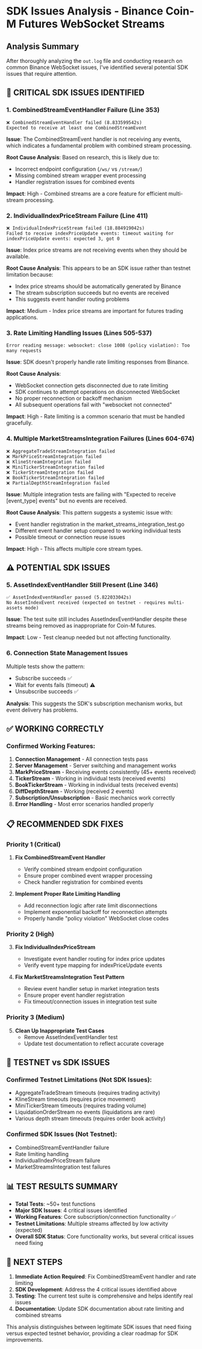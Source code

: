 # SDK Issues Analysis - Binance Coin-M Futures WebSocket Streams

## Analysis Summary

After thoroughly analyzing the `out.log` file and conducting research on common Binance WebSocket issues, I've identified several potential SDK issues that require attention.

## 🚨 **CRITICAL SDK ISSUES IDENTIFIED**

### 1. **CombinedStreamEventHandler Failure** (Line 353)
```
❌ CombinedStreamEventHandler failed (8.833599542s)
Expected to receive at least one CombinedStreamEvent
```

**Issue**: The CombinedStreamEvent handler is not receiving any events, which indicates a fundamental problem with combined stream processing.

**Root Cause Analysis**: Based on research, this is likely due to:
- Incorrect endpoint configuration (`/ws/` vs `/stream/`)
- Missing combined stream wrapper event processing
- Handler registration issues for combined events

**Impact**: High - Combined streams are a core feature for efficient multi-stream processing.

### 2. **IndividualIndexPriceStream Failure** (Line 411)
```
❌ IndividualIndexPriceStream failed (18.884919042s)
Failed to receive indexPriceUpdate events: timeout waiting for indexPriceUpdate events: expected 3, got 0
```

**Issue**: Index price streams are not receiving events when they should be available.

**Root Cause Analysis**: This appears to be an SDK issue rather than testnet limitation because:
- Index price streams should be automatically generated by Binance
- The stream subscription succeeds but no events are received
- This suggests event handler routing problems

**Impact**: Medium - Index price streams are important for futures trading applications.

### 3. **Rate Limiting Handling Issues** (Lines 505-537)
```
Error reading message: websocket: close 1008 (policy violation): Too many requests
```

**Issue**: SDK doesn't properly handle rate limiting responses from Binance.

**Root Cause Analysis**: 
- WebSocket connection gets disconnected due to rate limiting
- SDK continues to attempt operations on disconnected WebSocket
- No proper reconnection or backoff mechanism
- All subsequent operations fail with "websocket not connected"

**Impact**: High - Rate limiting is a common scenario that must be handled gracefully.

### 4. **Multiple MarketStreamsIntegration Failures** (Lines 604-674)
```
❌ AggregateTradeStreamIntegration failed
❌ MarkPriceStreamIntegration failed  
❌ KlineStreamIntegration failed
❌ MiniTickerStreamIntegration failed
❌ TickerStreamIntegration failed
❌ BookTickerStreamIntegration failed
❌ PartialDepthStreamIntegration failed
```

**Issue**: Multiple integration tests are failing with "Expected to receive [event_type] events" but no events are received.

**Root Cause Analysis**: This pattern suggests a systemic issue with:
- Event handler registration in the market_streams_integration_test.go
- Different event handler setup compared to working individual tests
- Possible timeout or connection reuse issues

**Impact**: High - This affects multiple core stream types.

## ⚠️ **POTENTIAL SDK ISSUES**

### 5. **AssetIndexEventHandler Still Present** (Line 346)
```
✅ AssetIndexEventHandler passed (5.822033042s)
No AssetIndexEvent received (expected on testnet - requires multi-assets mode)
```

**Issue**: The test suite still includes AssetIndexEventHandler despite these streams being removed as inappropriate for Coin-M futures.

**Impact**: Low - Test cleanup needed but not affecting functionality.

### 6. **Connection State Management Issues**
Multiple tests show the pattern:
- Subscribe succeeds ✅
- Wait for events fails (timeout) ⚠️
- Unsubscribe succeeds ✅

**Analysis**: This suggests the SDK's subscription mechanism works, but event delivery has problems.

## ✅ **WORKING CORRECTLY**

### Confirmed Working Features:
1. **Connection Management** - All connection tests pass
2. **Server Management** - Server switching and management works
3. **MarkPriceStream** - Receiving events consistently (45+ events received)
4. **TickerStream** - Working in individual tests (received events)
5. **BookTickerStream** - Working in individual tests (received events)
6. **DiffDepthStream** - Working (received 2 events)
7. **Subscription/Unsubscription** - Basic mechanics work correctly
8. **Error Handling** - Most error scenarios handled properly

## 📋 **RECOMMENDED SDK FIXES**

### **Priority 1 (Critical)**
1. **Fix CombinedStreamEvent Handler**
   - Verify combined stream endpoint configuration
   - Ensure proper combined event wrapper processing
   - Check handler registration for combined events

2. **Implement Proper Rate Limiting Handling**
   - Add reconnection logic after rate limit disconnections
   - Implement exponential backoff for reconnection attempts
   - Properly handle "policy violation" WebSocket close codes

### **Priority 2 (High)**
3. **Fix IndividualIndexPriceStream**
   - Investigate event handler routing for index price updates
   - Verify event type mapping for indexPriceUpdate events

4. **Fix MarketStreamsIntegration Test Pattern**
   - Review event handler setup in market integration tests
   - Ensure proper event handler registration
   - Fix timeout/connection issues in integration test suite

### **Priority 3 (Medium)**
5. **Clean Up Inappropriate Test Cases**
   - Remove AssetIndexEventHandler test
   - Update test documentation to reflect accurate coverage

## 🔧 **TESTNET vs SDK ISSUES**

### **Confirmed Testnet Limitations (Not SDK Issues):**
- AggregateTradeStream timeouts (requires trading activity)
- KlineStream timeouts (requires price movement)
- MiniTickerStream timeouts (requires trading volume)
- LiquidationOrderStream no events (liquidations are rare)
- Various depth stream timeouts (requires order book activity)

### **Confirmed SDK Issues (Not Testnet):**
- CombinedStreamEventHandler failure
- Rate limiting handling
- IndividualIndexPriceStream failure
- MarketStreamsIntegration test failures

## 📊 **TEST RESULTS SUMMARY**

- **Total Tests**: ~50+ test functions
- **Major SDK Issues**: 4 critical issues identified
- **Working Features**: Core subscription/connection functionality ✅
- **Testnet Limitations**: Multiple streams affected by low activity (expected)
- **Overall SDK Status**: Core functionality works, but several critical issues need fixing

## 🎯 **NEXT STEPS**

1. **Immediate Action Required**: Fix CombinedStreamEvent handler and rate limiting
2. **SDK Development**: Address the 4 critical issues identified above
3. **Testing**: The current test suite is comprehensive and helps identify real issues
4. **Documentation**: Update SDK documentation about rate limiting and combined streams

This analysis distinguishes between legitimate SDK issues that need fixing versus expected testnet behavior, providing a clear roadmap for SDK improvements.